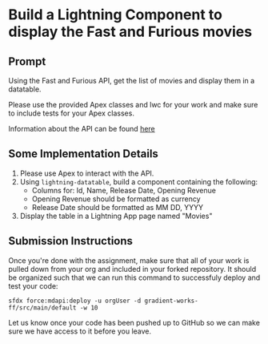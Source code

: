 # Build a Lightning Component to display the Fast and Furious movies

## Prompt
Using the Fast and Furious API, get the list of movies and display them in a datatable.

Please use the provided Apex classes and lwc for your work and make sure to include tests for your Apex classes.

Information about the API can be found [here](https://github.com/Gradient-Works/interview/blob/main/docs/ff_api.md)

## Some Implementation Details
1. Please use Apex to interact with the API.
2. Using `lightning-datatable`, build a component containing the following:
    - Columns for: Id, Name, Release Date, Opening Revenue
    - Opening Revenue should be formatted as currency
    - Release Date should be formatted as MM DD, YYYY
3. Display the table in a Lightning App page named "Movies"

## Submission Instructions
Once you're done with the assignment, make sure that all of your work is pulled down from your org and included in your forked repository. It should be organized such that we can run this command to successfuly deploy and test your code:

    sfdx force:mdapi:deploy -u orgUser -d gradient-works-ff/src/main/default -w 10

Let us know once your code has been pushed up to GitHub so we can make sure we have access to it before you leave.
